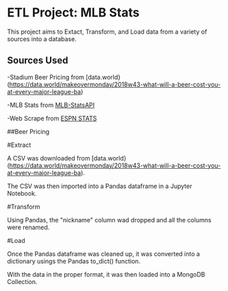 # ETL Project: MLB Stats
This project aims to Extact, Transform, and Load data from a variety of sources into a database.

## Sources Used
-Stadium Beer Pricing from [data.world}(https://data.world/makeovermonday/2018w43-what-will-a-beer-cost-you-at-every-major-league-ba)

-MLB Stats from [MLB-StatsAPI](https://github.com/toddrob99/MLB-StatsAPI/wiki.)

-Web Scrape from [ESPN STATS](http://www.espn.com/mlb/history/leaders/_/breakdown/season/year/2018)

##Beer Pricing

#Extract

A CSV was downloaded from [data.world}(https://data.world/makeovermonday/2018w43-what-will-a-beer-cost-you-at-every-major-league-ba). 

The CSV was then imported into a Pandas dataframe in a Jupyter Notebook.

#Transform

Using Pandas, the "nickname" column wad dropped and all the columns were renamed.

#Load

Once the Pandas dataframe was cleaned up, it was converted into a dictionary usings the Pandas to_dict() function. 

With the data in the proper format, it was then loaded into a MongoDB Collection.